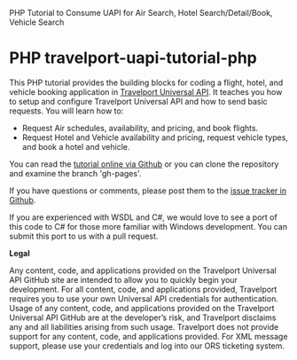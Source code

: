 
PHP Tutorial to Consume UAPI for Air Search, Hotel Search/Detail/Book, Vehicle Search

PHP travelport-uapi-tutorial-php
========================

This PHP tutorial provides the building blocks for coding a flight, hotel, and vehicle booking application in [Travelport Universal API](http://developer.travelport.com/app/developer-network/universal-api). It teaches you how to setup and configure Travelport Universal API and how to send basic requests. You will learn how to:
<ul>
<li>Request Air schedules, availability, and pricing, and book flights.</li>
<li>Request Hotel and Vehicle availability and pricing, request vehicle types, and book a hotel and vehicle.</li>
</ul>

You can read the [tutorial online via Github](http://travelport.github.com/travelport-uapi-tutorial/) or you can clone the repository and examine the branch 'gh-pages'.

If you have questions or comments, please post them to the [issue tracker in Github](https://github.com/Travelport/travelport-uapi-tutorial/issues).

If you are experienced with WSDL and C#, we would love to see a port of this code to C# for those more familiar with Windows development. You can submit this port to us with a pull request.

<b>Legal</b>

Any content, code, and applications provided on the Travelport Universal API GitHub site are intended to allow you to quickly begin your development. For all content, code, and applications provided, Travelport requires you to use your own Universal API credentials for authentication. Usage of any content, code, and applications provided on the Travelport Universal API GitHub are at the developer’s risk, and Travelport disclaims any and all liabilities arising from such usage. Travelport does not provide support for any content, code, and applications provided. For XML message support, please use your credentials and log into our ORS ticketing system.
